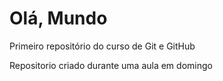 # Olá, Mundo
 Primeiro repositório do curso de Git e GitHub

Repositorio criado durante uma aula em domingo